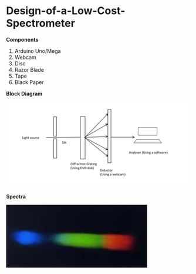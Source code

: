 # Design-of-a-Low-Cost-Spectrometer

**Components**
  1. Arduino Uno/Mega
  2. Webcam
  3. Disc
  4. Razor Blade
  5. Tape
  6. Black Paper
  


**Block Diagram**


![](Spectrometer_concept.png)




**Spectra**



![](Spectra.jpg)

